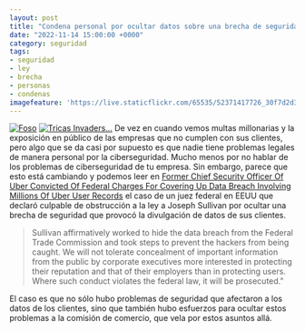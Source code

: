 ```yaml
---
layout: post
title: "Condena personal por ocultar datos sobre una brecha de seguridad en Uber"
date: "2022-11-14 15:00:00 +0000"
category: seguridad
tags:
- seguridad
- ley
- brecha
- personas
- condenas
imagefeature: 'https://live.staticflickr.com/65535/52371417726_30f7d2d353.jpg'
---
```

<a href="https://www.flickr.com/photos/fernand0/52371417726/" title="Foso "><img src="https://live.staticflickr.com/65535/52371417726_30f7d2d353.jpg" alt="Foso " class="img-responsive img-centered"></a>
<a href="https://www.flickr.com/photos/fernand0/2522548420/" title="Tricas Invaders... "><img src="https://live.staticflickr.com/2222/2522548420_08da32b854.jpg" alt="Tricas Invaders... " class="img-responsive img-centered"></a>
De vez en cuando vemos multas millonarias y la exposición en público de las empresas que no cumplen con sus clientes, pero algo que se da casi por supuesto es que nadie tiene problemas legales de manera personal por la ciberseguridad. Mucho menos por no hablar de los problemas de ciberseguridad de tu empresa. Sin embargo, parece que esto está cambiando y podemos leer en [Former Chief Security Officer Of Uber Convicted Of Federal Charges For Covering Up Data Breach Involving Millions Of Uber User Records](https://www.justice.gov/usao-ndca/pr/former-chief-security-officer-uber-convicted-federal-charges-covering-data-breach) el caso de un juez federal en EEUU que declaró culpable de obstrucción a la ley a Joseph Sullivan por ocultar una brecha de seguridad que provocó la divulgación de datos de sus clientes.

> Sullivan affirmatively worked to hide the data breach from the Federal Trade Commission and took steps to prevent the hackers from being caught. We will not tolerate concealment of important information from the public by corporate executives more interested in protecting their reputation and that of their employers than in protecting users. Where such conduct violates the federal law, it will be prosecuted."

El caso es que no sólo hubo problemas de seguridad que afectaron a los datos de los clientes, sino que también hubo esfuerzos para ocultar estos problemas a la comisión de comercio, que vela por estos asuntos allá.
